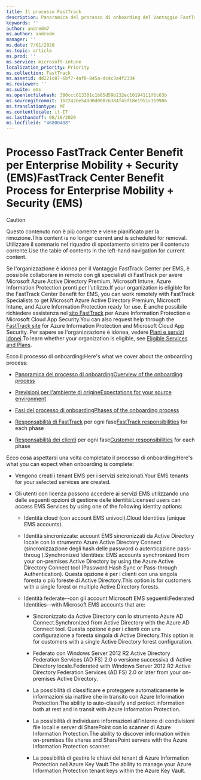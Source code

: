 ```yaml
---
title: Il processo FastTrack
description: Panoramica del processo di onboarding del Vantaggio FastTrack Center
keywords: ''
author: andredm7
ms.author: andredm
manager: ''
ms.date: 7/01/2020
ms.topic: article
ms.prod: ''
ms.service: microsoft-intune
localization_priority: Priority
ms.collection: FastTrack
ms.assetid: dd221c87-6bf7-4af8-845a-dc4c3a4f2334
ms.reviewer: ''
ms.suite: ems
ms.openlocfilehash: 380ccc613301c1b85d59b232ec10194111f6c63b
ms.sourcegitcommit: 1b2242be54dd0d000c6384f45f18e1951c31998b
ms.translationtype: MT
ms.contentlocale: it-IT
ms.lasthandoff: 08/18/2020
ms.locfileid: "46800488"
---
```

# <a name="fasttrack-center-benefit-process-for-enterprise-mobility--security-ems"></a><span data-ttu-id="94bb2-103">Processo FastTrack Center Benefit per Enterprise Mobility + Security (EMS)</span><span class="sxs-lookup"><span data-stu-id="94bb2-103">FastTrack Center Benefit Process for Enterprise Mobility + Security (EMS)</span></span>

> [!CAUTION]
> <span data-ttu-id="94bb2-104">Questo contenuto non è più corrente e viene pianificato per la rimozione.</span><span class="sxs-lookup"><span data-stu-id="94bb2-104">This content is no longer current and is scheduled for removal.</span></span> <span data-ttu-id="94bb2-105">Utilizzare il sommario nel riquadro di spostamento sinistro per il contenuto corrente.</span><span class="sxs-lookup"><span data-stu-id="94bb2-105">Use the table of contents in the left-hand navigation for current content.</span></span>

<span data-ttu-id="94bb2-106">Se l'organizzazione è idonea per il Vantaggio FastTrack Center per EMS, è possibile collaborare in remoto con gli specialisti di FastTrack per avere Microsoft Azure Active Directory Premium, Microsoft Intune, Azure Information Protection pronti per l’utilizzo.</span><span class="sxs-lookup"><span data-stu-id="94bb2-106">If your organization is eligible for the FastTrack Center Benefit for EMS, you can work remotely with FastTrack Specialists to get Microsoft Azure Active Directory Premium, Microsoft Intune, and Azure Information Protection ready for use.</span></span> <span data-ttu-id="94bb2-107">È anche possibile richiedere assistenza nel [sito FastTrack](https://www.microsoft.com/fasttrack/microsoft-365/ems) per Azure Information Protection e Microsoft Cloud App Security.</span><span class="sxs-lookup"><span data-stu-id="94bb2-107">You can also request help through the [FastTrack site](https://www.microsoft.com/fasttrack/microsoft-365/ems) for Azure Information Protection and Microsoft Cloud App Security.</span></span> <span data-ttu-id="94bb2-108">Per sapere se l'organizzazione è idonea, vedere [Piani e servizi idonei](M365-eligible-services-and-plans.md).</span><span class="sxs-lookup"><span data-stu-id="94bb2-108">To learn whether your organization is eligible, see [Eligible Services and Plans](M365-eligible-services-and-plans.md).</span></span>


<span data-ttu-id="94bb2-109">Ecco il processo di onboarding:</span><span class="sxs-lookup"><span data-stu-id="94bb2-109">Here's what we cover about the onboarding process:</span></span>

-   [<span data-ttu-id="94bb2-110">Panoramica del processo di onboarding</span><span class="sxs-lookup"><span data-stu-id="94bb2-110">Overview of the onboarding process</span></span>](EMS-fasttrack-benefit-overview.md)

-   [<span data-ttu-id="94bb2-111">Previsioni per l'ambiente di origine</span><span class="sxs-lookup"><span data-stu-id="94bb2-111">Expectations for your source environment</span></span>](EMS-source-environment-expectations.md)

-   [<span data-ttu-id="94bb2-112">Fasi del processo di onboarding</span><span class="sxs-lookup"><span data-stu-id="94bb2-112">Phases of the onboarding process</span></span>](EMS-onboarding-phases.md)

-   <span data-ttu-id="94bb2-113">[Responsabilità di FastTrack](EMS-fasttrack-responsibilities.md) per ogni fase</span><span class="sxs-lookup"><span data-stu-id="94bb2-113">[FastTrack responsibilities](EMS-fasttrack-responsibilities.md) for each phase</span></span>

-   <span data-ttu-id="94bb2-114">[Responsabilità dei clienti](EMS-your-responsibilities.md) per ogni fase</span><span class="sxs-lookup"><span data-stu-id="94bb2-114">[Customer responsibilities](EMS-your-responsibilities.md) for each phase</span></span>

<span data-ttu-id="94bb2-115">Ecco cosa aspettarsi una volta completato il processo di onboarding:</span><span class="sxs-lookup"><span data-stu-id="94bb2-115">Here's what you can expect when onboarding is complete:</span></span>

-   <span data-ttu-id="94bb2-116">Vengono creati i tenant EMS per i servizi selezionati.</span><span class="sxs-lookup"><span data-stu-id="94bb2-116">Your EMS tenants for your selected services are created.</span></span>

-   <span data-ttu-id="94bb2-117">Gli utenti con licenza possono accedere ai servizi EMS utilizzando una delle seguenti opzioni di gestione delle identità:</span><span class="sxs-lookup"><span data-stu-id="94bb2-117">Licensed users can access EMS Services by using one of the following identity options:</span></span>

    -   <span data-ttu-id="94bb2-118">Identità cloud (con account EMS univoci).</span><span class="sxs-lookup"><span data-stu-id="94bb2-118">Cloud Identities (unique EMS accounts).</span></span>

    -   <span data-ttu-id="94bb2-119">Identità sincronizzate: account EMS sincronizzati da Active Directory locale con lo strumento Azure Active Directory Connect (sincronizzazione degli hash delle password o autenticazione pass-throug ).</span><span class="sxs-lookup"><span data-stu-id="94bb2-119">Synchronized Identities: EMS accounts synchronized from your on-premises Active Directory by using the Azure Active Directory Connect tool (Password Hash Sync or Pass-through Authentication).</span></span> <span data-ttu-id="94bb2-120">Questa opzione è per i clienti con una singola foresta o più foreste di Active Directory.</span><span class="sxs-lookup"><span data-stu-id="94bb2-120">This option is for customers with a single forest or multiple Active Directory forests.</span></span>

    -   <span data-ttu-id="94bb2-121">Identità federate--con gli account Microsoft EMS seguenti:</span><span class="sxs-lookup"><span data-stu-id="94bb2-121">Federated Identities--with Microsoft EMS accounts that are:</span></span>

        -   <span data-ttu-id="94bb2-122">Sincronizzato da Active Directory con lo strumento Azure AD Connect.</span><span class="sxs-lookup"><span data-stu-id="94bb2-122">Synchronized from Active Directory with the Azure AD Connect tool.</span></span> <span data-ttu-id="94bb2-123">Questa opzione è per i clienti con una configurazione a foresta singola di Active Directory.</span><span class="sxs-lookup"><span data-stu-id="94bb2-123">This option is for customers with a single Active Directory forest configuration.</span></span>

        -   <span data-ttu-id="94bb2-124">Federato con Windows Server 2012 R2 Active Directory Federation Services (AD FS) 2.0 o versione successiva di Active Directory locale.</span><span class="sxs-lookup"><span data-stu-id="94bb2-124">Federated with Windows Server 2012 R2 Active Directory Federation Services (AD FS) 2.0 or later from your on-premises Active Directory.</span></span>

        -   <span data-ttu-id="94bb2-125">La possibilità di classificare e proteggere automaticamente le informazioni sia inattive che in transito con Azure Information Protection.</span><span class="sxs-lookup"><span data-stu-id="94bb2-125">The ability to auto-classify and protect information both at rest and in transit with Azure Information Protection.</span></span> 

        -   <span data-ttu-id="94bb2-126">La possibilità di individuare informazioni all'interno di condivisioni file locali e server di SharePoint con lo scanner di Azure Information Protection.</span><span class="sxs-lookup"><span data-stu-id="94bb2-126">The ability to discover information within on-premises file shares and SharePoint servers with the Azure Information Protection scanner.</span></span> 

        -   <span data-ttu-id="94bb2-127">La possibilità di gestire le chiavi del tenant di Azure Information Protection nell’Azure Key Vault.</span><span class="sxs-lookup"><span data-stu-id="94bb2-127">The ability to manage your Azure Information Protection tenant keys within the Azure Key Vault.</span></span> 

